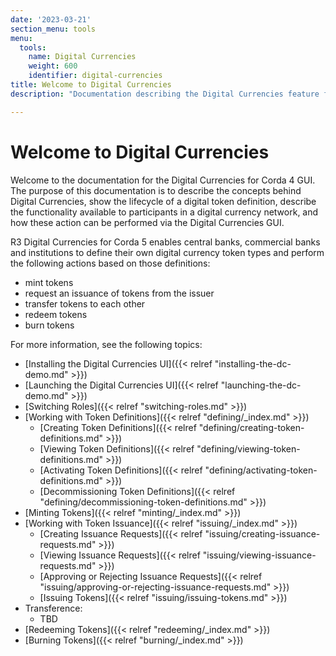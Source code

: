 ```yaml
---
date: '2023-03-21'
section_menu: tools
menu:
  tools:
    name: Digital Currencies
    weight: 600
    identifier: digital-currencies
title: Welcome to Digital Currencies
description: "Documentation describing the Digital Currencies feature from R3"

---
```


# Welcome to Digital Currencies

Welcome to the documentation for the Digital Currencies for Corda 4 GUI. The purpose of this documentation is to describe the concepts behind Digital Currencies, show the lifecycle of a digital token definition, describe the functionality available to participants in a digital currency network, and how these action can be performed via the Digital Currencies GUI.

R3 Digital Currencies for Corda 5 enables central banks, commercial banks and institutions to define their own digital currency token types and perform the following actions based on those definitions:

* mint tokens
* request an issuance of tokens from the issuer
* transfer tokens to each other
* redeem tokens
* burn tokens

For more information, see the following topics:

* [Installing the Digital Currencies UI]({{< relref "installing-the-dc-demo.md" >}})
* [Launching the Digital Currencies UI]({{< relref "launching-the-dc-demo.md" >}})
* [Switching Roles]({{< relref "switching-roles.md" >}})
* [Working with Token Definitions]({{< relref "defining/_index.md" >}})
  * [Creating Token Definitions]({{< relref "defining/creating-token-definitions.md" >}})  
  * [Viewing Token Definitions]({{< relref "defining/viewing-token-definitions.md" >}})
  * [Activating Token Definitions]({{< relref "defining/activating-token-definitions.md" >}})
  * [Decommissioning Token Definitions]({{< relref "defining/decommissioning-token-definitions.md" >}})
* [Minting Tokens]({{< relref "minting/_index.md" >}}) 
* [Working with Token Issuance]({{< relref "issuing/_index.md" >}})
  * [Creating Issuance Requests]({{< relref "issuing/creating-issuance-requests.md" >}})
  * [Viewing Issuance Requests]({{< relref "issuing/viewing-issuance-requests.md" >}})
  * [Approving or Rejecting Issuance Requests]({{< relref "issuing/approving-or-rejecting-issuance-requests.md" >}})
  * [Issuing Tokens]({{< relref "issuing/issuing-tokens.md" >}})
* Transference: 
    * TBD
* [Redeeming Tokens]({{< relref "redeeming/_index.md" >}})
* [Burning Tokens]({{< relref "burning/_index.md" >}})
